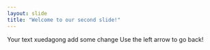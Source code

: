 ```yaml
---
layout: slide
title: "Welcome to our second slide!"
---
```

Your text  xuedagong add some change
Use the left arrow to go back!
